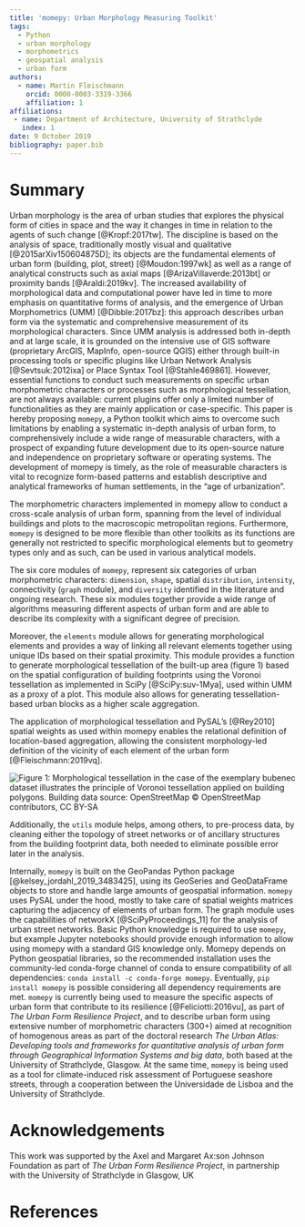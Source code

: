 ```yaml
---
title: 'momepy: Urban Morphology Measuring Toolkit'
tags:
  - Python
  - urban morphology
  - morphometrics
  - geospatial analysis
  - urban form
authors:
  - name: Martin Fleischmann
    orcid: 0000-0003-3319-3366
    affiliation: 1
affiliations:
 - name: Department of Architecture, University of Strathclyde
   index: 1
date: 9 October 2019
bibliography: paper.bib
---
```


# Summary

Urban morphology is the area of urban studies that explores the physical form of cities in space and the way it changes in time in relation to the agents of such change [@Kropf:2017tw]. The discipline is based on the analysis of space, traditionally mostly visual and qualitative [@2015arXiv150604875D]; its objects are the fundamental elements of urban form (building, plot, street) [@Moudon:1997wk] as well as a range of analytical constructs such as axial maps [@ArizaVillaverde:2013bt] or proximity bands [@Araldi:2019kv]. The increased availability of morphological data and computational power have led in time to more emphasis on quantitative forms of analysis, and the emergence of Urban Morphometrics (UMM) [@Dibble:2017bz]: this approach describes urban form via the systematic and comprehensive measurement of its morphological characters. Since UMM analysis is addressed both in-depth and at large scale, it is grounded on the intensive use of GIS software (proprietary ArcGIS, MapInfo, open-source QGIS) either through built-in processing tools or specific plugins like Urban Network Analysis [@Sevtsuk:2012ixa] or Place Syntax Tool [@Stahle469861]. However, essential functions to conduct such measurements on specific urban morphometric characters or processes such as morphological tessellation, are not always available: current plugins offer only a limited number of functionalities as they are mainly application or case-specific. This paper is hereby proposing ``momepy``, a Python toolkit which aims to overcome such limitations by enabling a systematic in-depth analysis of urban form, to comprehensively include a wide range of measurable characters, with a prospect of expanding future development due to its open-source nature and independence on proprietary software or operating systems. The development of momepy is timely, as the role of measurable characters is vital to recognize form-based patterns and establish descriptive and analytical frameworks of human settlements, in the “age of urbanization”.

The morphometric characters implemented in momepy allow to conduct a cross-scale analysis of urban form, spanning from the level of individual buildings and plots to the macroscopic metropolitan regions. Furthermore, ``momepy`` is designed to be more flexible than other toolkits as its functions are generally not restricted to specific morphological elements but to geometry types only and as such, can be used in various analytical models.

The six core modules of ``momepy``, represent six categories of urban morphometric characters: ``dimension``, ``shape``, spatial ``distribution``, ``intensity``, connectivity (``graph`` module), and ``diversity`` identified in the literature and ongoing research. These six modules together provide a wide range of algorithms measuring different aspects of urban form and are able to describe its complexity with a significant degree of precision.

Moreover, the ``elements`` module allows for generating morphological elements and provides a way of linking all relevant elements together using unique IDs based on their spatial proximity. This module provides a function to generate morphological tessellation of the built-up area (figure 1) based on the spatial configuration of building footprints using the Voronoi tessellation as implemented in SciPy [@SciPy:suv-1Mya], used within UMM as a proxy of a plot. This module also allows for generating tessellation-based urban blocks as a higher scale aggregation.

The application of morphological tessellation and PySAL’s [@Rey2010] spatial weights as used within momepy enables the relational definition of location-based aggregation, allowing the consistent morphology-led definition of the vicinity of each element of the urban form [@Fleischmann:2019vq].  

![Figure 1: Morphological tessellation in the case of the exemplary bubenec dataset illustrates the principle of Voronoi tessellation applied on building polygons. Building data source: OpenStreetMap © OpenStreetMap contributors, CC BY-SA](figure1.png)

Additionally, the ``utils`` module helps, among others, to pre-process data, by cleaning either the topology of street networks or of ancillary structures from the building footprint data, both needed to eliminate possible error later in the analysis.

Internally, ``momepy`` is built on the GeoPandas Python package [@kelsey_jordahl_2019_3483425], using its GeoSeries and GeoDataFrame objects to store and handle large amounts of geospatial information. ``momepy`` uses PySAL under the hood, mostly to take care of spatial weights matrices capturing the adjacency of elements of urban form. The graph module uses the capabilities of networkX [@SciPyProceedings_11] for the analysis of urban street networks. Basic Python knowledge is required to use ``momepy``, but example Jupyter notebooks should provide enough information to allow using momepy with a standard GIS knowledge only.
Momepy depends on Python geospatial libraries, so the recommended installation uses the community-led conda-forge channel of conda to ensure compatibility of all dependencies: ``conda install -c conda-forge momepy``. Eventually, ``pip install momepy`` is possible considering all dependency requirements are met.
``momepy``  is currently being used to measure the specific aspects of urban form that contribute to its resilience [@Feliciotti:2016vu], as part of *The Urban Form Resilience Project*, and to describe urban form using extensive number of morphometric characters (300+) aimed at recognition of homogenous areas as part of the doctoral research *The Urban Atlas: Developing tools and frameworks for quantitative analysis of urban form through Geographical Information Systems and big data*, both based at the University of Strathclyde, Glasgow. At the same time, ``momepy`` is being used as a tool for climate-induced risk assessment of Portuguese seashore streets, through a cooperation between the Universidade de Lisboa and the University of Strathclyde.

# Acknowledgements
This work was supported by the Axel and Margaret Ax:son Johnson Foundation as part of *The Urban Form Resilience Project*, in partnership with the University of Strathclyde in Glasgow, UK

# References

